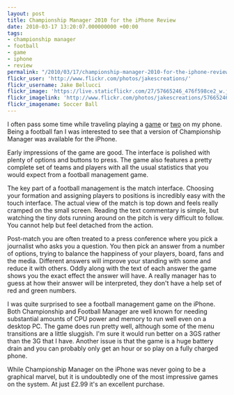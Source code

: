 ```yaml
---
layout: post
title: Championship Manager 2010 for the iPhone Review
date: 2010-03-17 13:20:07.000000000 +00:00
tags:
- championship manager
- football
- game
- iphone
- review
permalink: "/2010/03/17/championship-manager-2010-for-the-iphone-review/"
flickr_user: 'http://www.flickr.com/photos/jakescreations/'
flickr_username: Jake Bellucci
flickr_image: 'https://live.staticflickr.com/27/57665246_476f598ce2_w.jpg'
flickr_imagelink: 'http://www.flickr.com/photos/jakescreations/57665246/'
flickr_imagename: Soccer Ball
---
```

I often pass some time while traveling playing a [game](/2009/06/01/flightcontrol-review/) or
[two](/2009/04/02/wolfenstein-3d-iphone-review/) on my phone. Being a football fan I was interested to see
that a version of Championship Manager was available for the iPhone.

Early impressions of the game are good. The interface is polished with plenty of options and buttons to press.
The game also features a pretty complete set of teams and players with all the usual statistics that you would
expect from a football management game.

The key part of a football management is the match interface. Choosing your formation and assigning players to
positions is incredibly easy with the touch interface. The actual view of the match is top down and feels
really cramped on the small screen. Reading the text commentary is simple, but watching the tiny dots running
around on the pitch is very difficult to follow. You cannot help but feel detached from the action.

Post-match you are often treated to a press conference where you pick a journalist who asks you a question.
You then pick an answer from a number of options, trying to balance the happiness of your players, board, fans
and the media. Different answers will improve your standing with some and reduce it with others. Oddly along
with the text of each answer the game shows you the exact effect the answer will have. A really manager has to
guess at how their answer will be interpreted, they don't have a help set of red and green numbers.

I was quite surprised to see a football management game on the iPhone. Both Championship and Football Manager
are well known for needing substantial amounts of CPU power and memory to run well even on a desktop PC. The
game does run pretty well, although some of the menu transitions are a little sluggish. I'm sure it would run
better on a 3GS rather than the 3G that I have. Another issue is that the game is a huge battery drain and you
can probably only get an hour or so play on a fully charged phone.

While Championship Manager on the iPhone was never going to be a graphical marvel, but it is undoubtedly one
of the most impressive games on the system. At just £2.99 it's an excellent purchase.
